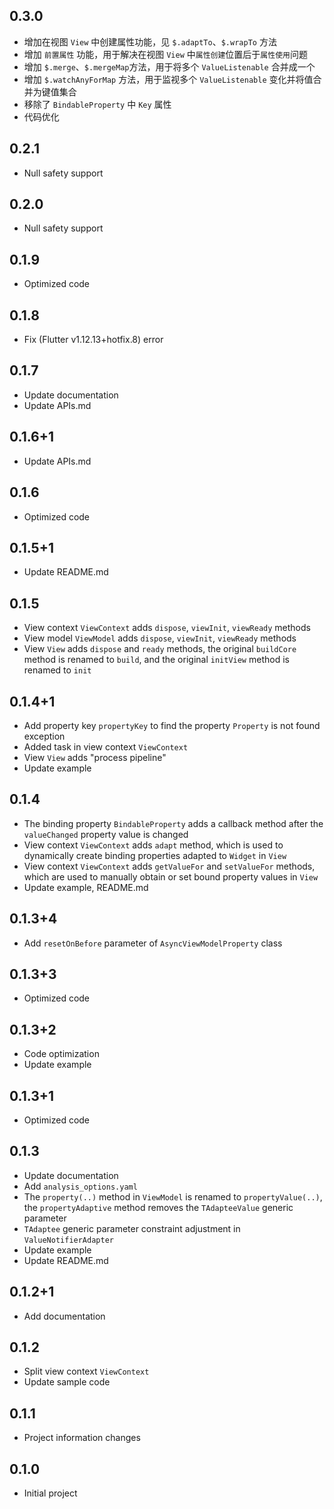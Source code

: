 ## 0.3.0
* 增加在视图 `View` 中创建属性功能，见 `$.adaptTo`、`$.wrapTo` 方法
* 增加 `前置属性` 功能，用于解决在视图 `View` 中`属性创建`位置后于`属性使用`问题
* 增加 `$.merge`、`$.mergeMap`方法，用于将多个 `ValueListenable` 合并成一个
* 增加 `$.watchAnyForMap` 方法，用于监视多个 `ValueListenable` 变化并将值合并为键值集合
* 移除了 `BindableProperty` 中 `Key` 属性
* 代码优化

## 0.2.1
* Null safety support

## 0.2.0
* Null safety support

## 0.1.9
* Optimized code

## 0.1.8
* Fix (Flutter v1.12.13+hotfix.8) error

## 0.1.7
* Update documentation
* Update APIs.md

## 0.1.6+1
* Update APIs.md

## 0.1.6
* Optimized code

## 0.1.5+1
* Update README.md

## 0.1.5
* View context `ViewContext` adds `dispose`, `viewInit`, `viewReady` methods
* View model `ViewModel` adds `dispose`, `viewInit`, `viewReady` methods
* View `View` adds `dispose` and `ready` methods, the original `buildCore` method is renamed to `build`, and the original `initView` method is renamed to `init`

## 0.1.4+1
* Add property key `propertyKey` to find the property `Property` is not found exception
* Added task in view context `ViewContext`
* View `View` adds "process pipeline"
* Update example

## 0.1.4
* The binding property `BindableProperty` adds a callback method after the `valueChanged` property value is changed
* View context `ViewContext` adds `adapt` method, which is used to dynamically create binding properties adapted to `Widget` in `View`
* View context `ViewContext` adds `getValueFor` and `setValueFor` methods, which are used to manually obtain or set bound property values ​​in `View`
* Update example, README.md

## 0.1.3+4
* Add `resetOnBefore` parameter of `AsyncViewModelProperty` class

## 0.1.3+3
* Optimized code

## 0.1.3+2
* Code optimization
* Update example

## 0.1.3+1
* Optimized code

## 0.1.3
* Update documentation
* Add `analysis_options.yaml`
* The `property(..)` method in `ViewModel` is renamed to `propertyValue(..)`, the `propertyAdaptive` method removes the `TAdapteeValue` generic parameter
* `TAdaptee` generic parameter constraint adjustment in `ValueNotifierAdapter`
* Update example
* Update README.md

## 0.1.2+1
* Add documentation

## 0.1.2
* Split view context `ViewContext`
* Update sample code

## 0.1.1
* Project information changes

## 0.1.0
* Initial project